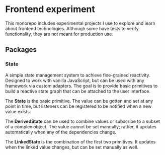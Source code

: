 # Frontend experiment

This monorepo includes experimental projects I use to explore and learn about frontend technologies. Although some have tests to verify functionality, they are not meant for production use.

## Packages

### State

A simple state management system to achieve fine-grained reactivity. Designed to work with vanilla JavaScript, but can be used with any framework via custom adapters. The goal is to provide basic primitives to build a reactive state graph that can be attached to the user interface.

The **State** is the basic primitive. The value can be gotten and set at any point in time, but listeners can be registered to be notified when a new value exists.

The **DerivedState** can be used to combine values or subscribe to a subset of a complex object. The value cannot be set manually; rather, it updates automatically when any of the dependencies change.

The **LinkedState** is the combination of the first two primitives. It updates when the linked value changes, but can be set manually as well.
